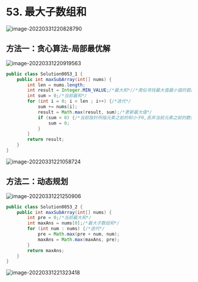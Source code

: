 # 53. 最大子数组和

![image-20220331220828790](https://s2.loli.net/2022/03/31/g8A2KFlHoViY34s.png)

## 方法一：贪心算法-局部最优解

![image-20220331220919563](https://s2.loli.net/2022/03/31/xRPwoXnYyIuTUem.png)

```java
public class Solution0053_1 {
    public int maxSubArray(int[] nums) {
        int len = nums.length;
        int result = Integer.MIN_VALUE;/*最大和*//*类似寻找最大值最小值的题目，初始值一定要定义成理论上的最小最大值*/
        int sum = 0;/*当前最和*/
        for (int i = 0; i < len ; i++) {/*迭代*/
            sum += nums[i];
            result = Math.max(result, sum);/*更新最大值*/
            if (sum < 0) {/*当前指针所指元素之前的和小于0,丢弃当前元素之前的数列*/
                sum = 0;
            }
        }
        return result;
    }
}
```

![image-20220331221058724](https://s2.loli.net/2022/03/31/SdwpfB6KFnk4yQT.png)

## 方法二：动态规划

![image-20220331221250906](https://s2.loli.net/2022/03/31/goOnj52aw4KbFy1.png)

```java
public class Solution0053_2 {
    public int maxSubArray(int[] nums) {
        int pre = 0;/*当前最大和*/
        int maxAns = nums[0];/*最大子数组和*/
        for (int num : nums) {/*迭代*/
            pre = Math.max(pre + num, num);
            maxAns = Math.max(maxAns, pre);
        }
        return maxAns;
    }
}
```

![image-20220331221323418](https://s2.loli.net/2022/03/31/SPsaXTFBzcHClMU.png)